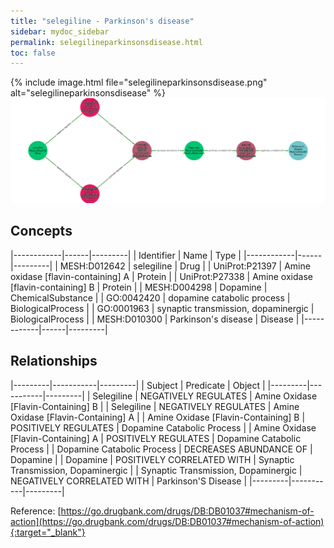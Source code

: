 ```yaml
---
title: "selegiline - Parkinson's disease"
sidebar: mydoc_sidebar
permalink: selegilineparkinsonsdisease.html
toc: false 
---
```


{% include image.html file="selegilineparkinsonsdisease.png" alt="selegilineparkinsonsdisease" %}![Path Visualization](/images/selegilineparkinsonsdisease.png)

## Concepts

|------------|------|---------|
| Identifier | Name | Type    |
|------------|------|---------|
| MESH:D012642 | selegiline | Drug |
| UniProt:P21397 | Amine oxidase [flavin-containing] A | Protein |
| UniProt:P27338 | Amine oxidase [flavin-containing] B | Protein |
| MESH:D004298 | Dopamine | ChemicalSubstance |
| GO:0042420 | dopamine catabolic process | BiologicalProcess |
| GO:0001963 | synaptic transmission, dopaminergic | BiologicalProcess |
| MESH:D010300 | Parkinson's disease | Disease |
|------------|------|---------|

## Relationships

|---------|-----------|---------|
| Subject | Predicate | Object  |
|---------|-----------|---------|
| Selegiline | NEGATIVELY REGULATES | Amine Oxidase [Flavin-Containing] B |
| Selegiline | NEGATIVELY REGULATES | Amine Oxidase [Flavin-Containing] A |
| Amine Oxidase [Flavin-Containing] B | POSITIVELY REGULATES | Dopamine Catabolic Process |
| Amine Oxidase [Flavin-Containing] A | POSITIVELY REGULATES | Dopamine Catabolic Process |
| Dopamine Catabolic Process | DECREASES ABUNDANCE OF | Dopamine |
| Dopamine | POSITIVELY CORRELATED WITH | Synaptic Transmission, Dopaminergic |
| Synaptic Transmission, Dopaminergic | NEGATIVELY CORRELATED WITH | Parkinson'S Disease |
|---------|-----------|---------|

Reference: [https://go.drugbank.com/drugs/DB:DB01037#mechanism-of-action](https://go.drugbank.com/drugs/DB:DB01037#mechanism-of-action){:target="_blank"}
